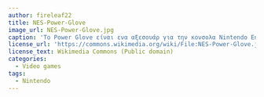 ```yaml
---
author: fireleaf22
title: NES-Power-Glove
image_url: NES-Power-Glove.jpg
caption: 'Το Power Glove είναι ενα αξεσουάρ για την κονσολα Nintendo Entertainment System της Nintendo. Κατασκεβαστηκε και κυκλοφόρησε απο τους Grant Goddard και Samuel Cooper Davis το 1989'
license_url: 'https://commons.wikimedia.org/wiki/File:NES-Power-Glove.jpg'
license_text: Wikimedia Commons (Public domain)
categories:
  - Video games
tags:
  - Nintendo
---
```


